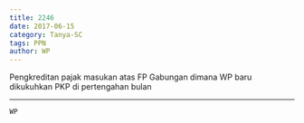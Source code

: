 ```yaml
---
title: 2246
date: 2017-06-15
category: Tanya-SC
tags: PPN
author: WP
---
```


Pengkreditan pajak masukan atas FP Gabungan dimana WP baru dikukuhkan PKP di pertengahan bulan

---



`WP`
